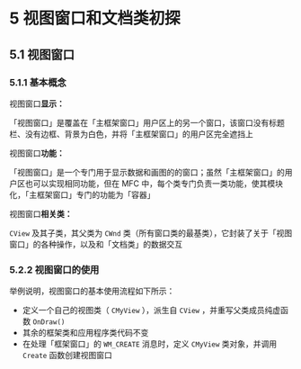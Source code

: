 # 5 视图窗口和文档类初探



## 5.1 视图窗口

### 5.1.1 基本概念

视图窗口**显示：**

「视图窗口」是覆盖在「主框架窗口」用户区上的另一个窗口，该窗口没有标题栏、没有边框、背景为白色，并将「主框架窗口」的用户区完全遮挡上

视图窗口**功能：**

「视图窗口」是一个专门用于显示数据和画图的的窗口；虽然「主框架窗口」的用户区也可以实现相同功能，但在 MFC 中，每个类专门负责一类功能，使其模块化，「主框架窗口」专门的功能为「容器」

视图窗口**相关类：**

`CView` 及其子类，其父类为 `CWnd` 类（所有窗口类的最基类），它封装了关于「视图窗口」的各种操作，以及和「文档类」的数据交互

### 5.2.2 视图窗口的使用

举例说明，视图窗口的基本使用流程如下所示：

- 定义一个自己的视图类（ `CMyView` ），派生自 `CView` ，并重写父类成员纯虚函数 `OnDraw()` 
- 其余的框架类和应用程序类代码不变
- 在处理「框架窗口」的 `WM_CREATE` 消息时，定义 `CMyView` 类对象，并调用 `Create` 函数创建视图窗口















